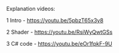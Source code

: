 Explanation videos:

1 Intro - https://youtu.be/5pbzT65x3y8

2 Shader - https://youtu.be/RsiWyQwtGSs

3 C# code - https://youtu.be/eOr1fpkF-9U
